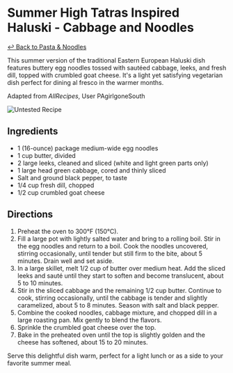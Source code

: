 # Summer High Tatras Inspired Haluski - Cabbage and Noodles

[&larrhk; Back to Pasta & Noodles](./README.md)

This summer version of the traditional Eastern European Haluski dish features buttery egg noodles tossed with sautéed cabbage, leeks, and fresh dill, topped with crumbled goat cheese. It's a light yet satisfying vegetarian dish perfect for dining al fresco in the warmer months.

Adapted from _AllRecipes_, User PAgirlgoneSouth

![Untested Recipe](https://badgen.net/badge/untested/recipe/AA4A44)

## Ingredients

- 1 (16-ounce) package medium-wide egg noodles
- 1 cup butter, divided
- 2 large leeks, cleaned and sliced (white and light green parts only)
- 1 large head green cabbage, cored and thinly sliced
- Salt and ground black pepper, to taste
- 1/4 cup fresh dill, chopped
- 1/2 cup crumbled goat cheese

## Directions

1. Preheat the oven to 300°F (150°C).
2. Fill a large pot with lightly salted water and bring to a rolling boil. Stir in the egg noodles and return to a boil. Cook the noodles uncovered, stirring occasionally, until tender but still firm to the bite, about 5 minutes. Drain well and set aside.
3. In a large skillet, melt 1/2 cup of butter over medium heat. Add the sliced leeks and sauté until they start to soften and become translucent, about 5 to 10 minutes.
4. Stir in the sliced cabbage and the remaining 1/2 cup butter. Continue to cook, stirring occasionally, until the cabbage is tender and slightly caramelized, about 5 to 8 minutes. Season with salt and black pepper.
5. Combine the cooked noodles, cabbage mixture, and chopped dill in a large roasting pan. Mix gently to blend the flavors.
6. Sprinkle the crumbled goat cheese over the top.
7. Bake in the preheated oven until the top is slightly golden and the cheese has softened, about 15 to 20 minutes.

Serve this delightful dish warm, perfect for a light lunch or as a side to your favorite summer meal.